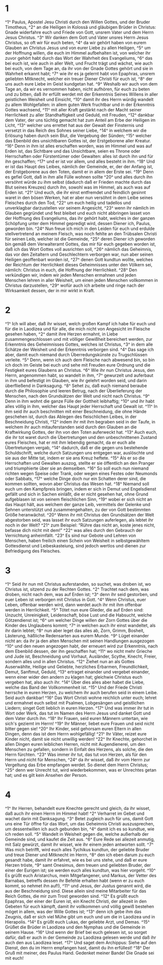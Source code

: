 # 1 
^1^ Paulus, Apostel Jesu Christi durch den Willen Gottes, und der Bruder Timotheus, 
^2^ an die Heiligen in Kolossä und gläubigen Brüder in Christus: Gnade widerfahre euch und Friede von Gott, unsrem Vater und dem Herrn Jesus Christus. 
^3^ Wir danken dem Gott und Vater unsres Herrn Jesus Christus, so oft wir für euch beten, 
^4^ da wir gehört haben von eurem Glauben an Christus Jesus und von eurer Liebe zu allen Heiligen, 
^5^ um der Hoffnung willen, die euch im Himmel aufbehalten ist, von welcher ihr zuvor gehört habt durch das Wort der Wahrheit des Evangeliums, 
^6^ das bei euch ist, wie auch in aller Welt, und Frucht trägt und wächst, wie auch bei euch, von dem Tage an, da ihr von der Gnade Gottes gehört und sie in Wahrheit erkannt habt; 
^7^ wie ihr es ja gelernt habt von Epaphras, unsrem geliebten Mitknecht, welcher ein treuer Diener Christi für euch ist, 
^8^ der uns auch eure Liebe im Geist kundgetan hat. 
^9^ Weshalb wir auch von dem Tage an, da wir es vernommen haben, nicht aufhören, für euch zu beten und zu bitten, daß ihr erfüllt werdet mit der Erkenntnis Seines Willens in aller geistlichen Weisheit und Einsicht, 
^10^ damit ihr des Herrn würdig wandelt zu allem Wohlgefallen: in allem guten Werk fruchtbar und in der Erkenntnis Gottes wachsend, 
^11^ mit aller Kraft gestärkt nach der Macht seiner Herrlichkeit zu aller Standhaftigkeit und Geduld, mit Freuden, 
^12^ dankbar dem Vater, der uns tüchtig gemacht hat zum Anteil am Erbe der Heiligen im Licht, 
^13^ welcher uns errettet hat aus der Gewalt der Finsternis und versetzt in das Reich des Sohnes seiner Liebe, 
^14^ in welchem wir die Erlösung haben durch sein Blut, die Vergebung der Sünden; 
^15^ welcher das Ebenbild des unsichtbaren Gottes ist, der Erstgeborene aller Kreatur. 
^16^ Denn in ihm ist alles erschaffen worden, was im Himmel und was auf Erden ist, das Sichtbare und das Unsichtbare, seien es Throne oder Herrschaften oder Fürstentümer oder Gewalten: alles ist durch ihn und für ihn geschaffen; 
^17^ und er ist vor allem, und alles besteht in ihm. 
^18^ Und er ist das Haupt des Leibes, nämlich der Gemeinde, er, der der Anfang ist, der Erstgeborene aus den Toten, damit er in allem der Erste sei. 
^19^ Denn es gefiel Gott, daß in ihm alle Fülle wohnen sollte 
^20^ und alles durch ihn versöhnt würde zu ihm selbst (dadurch daß er Frieden machte durch das Blut seines Kreuzes) durch ihn, sowohl was im Himmel, als auch was auf Erden ist. 
^21^ Und euch, die ihr einst entfremdet und feindlich gesinnt waret in den bösen Werken, hat er aber nun versöhnt in dem Leibe seines Fleisches durch den Tod, 
^22^ um euch heilig und tadellos und unverklagbar darzustellen vor seinem Angesicht, 
^23^ wenn ihr nämlich im Glauben gegründet und fest bleibet und euch nicht abbringen lasset von der Hoffnung des Evangeliums, das ihr gehört habt, welches in der ganzen Schöpfung unter dem Himmel gepredigt wird, dessen Diener ich, Paulus, geworden bin. 
^24^ Nun freue ich mich in den Leiden für euch und erdulde stellvertretend an meinem Fleisch, was noch fehlte an den Trübsalen Christi für seinen Leib, welcher ist die Gemeinde, 
^25^ deren Diener ich geworden bin gemäß dem Verwalteramt Gottes, das mir für euch gegeben worden ist, daß ich das Wort Gottes voll ausrichten soll, 
^26^ nämlich das Geheimnis, das vor den Zeitaltern und Geschlechtern verborgen war, nun aber seinen Heiligen geoffenbart worden ist, 
^27^ denen Gott kundtun wollte, welches der Reichtum der Herrlichkeit dieses Geheimnisses unter den Völkern sei, nämlich: Christus in euch, die Hoffnung der Herrlichkeit. 
^28^ Den verkündigen wir, indem wir jeden Menschen ermahnen und jeden Menschen lehren in aller Weisheit, um einen jeden Menschen vollkommen in Christus darzustellen, 
^29^ wofür auch ich arbeite und ringe nach der Wirksamkeit dessen, der in mir wirkt in Kraft. 

# 2 
^1^ Ich will aber, daß ihr wisset, welch großen Kampf ich habe für euch und für die in Laodizea und für alle, die mich nicht von Angesicht im Fleische gesehen haben, 
^2^ damit ihre Herzen ermahnt, in Liebe zusammengeschlossen und mit völliger Gewißheit bereichert werden, zur Erkenntnis des Geheimnisses Gottes, welches ist Christus, 
^3^ in dem alle Schätze der Weisheit und der Erkenntnis verborgen sind. 
^4^ Das sage ich aber, damit euch niemand durch Überredungskünste zu Trugschlüssen verleite. 
^5^ Denn, wenn ich auch dem Fleische nach abwesend bin, so bin ich doch im Geiste bei euch und sehe mit Freuden eure Ordnung und die Festigkeit eures Glaubens an Christus. 
^6^ Wie ihr nun Christus Jesus, den Herrn, angenommen habt, so wandelt in ihm, 
^7^ gewurzelt und auferbaut in ihm und befestigt im Glauben, wie ihr gelehrt worden seid, und darin überfließend in Danksagung. 
^8^ Sehet zu, daß euch niemand beraube durch die Philosophie und leeren Betrug, nach der Überlieferung der Menschen, nach den Grundsätzen der Welt und nicht nach Christus. 
^9^ Denn in ihm wohnt die ganze Fülle der Gottheit leibhaftig; 
^10^ und ihr habt alles völlig in ihm, welcher das Haupt jeder Herrschaft und Gewalt ist. 
^11^ In ihm seid ihr auch beschnitten mit einer Beschneidung, die ohne Hände geschehen ist, durch das Ablegen des fleischlichen Leibes, in der Beschneidung Christi, 
^12^ indem ihr mit ihm begraben seid in der Taufe, in welchem ihr auch mitauferstanden seid durch den Glauben an die Kraftwirkung Gottes, der ihn von den Toten auferweckt hat. 
^13^ Auch euch, die ihr tot waret durch die Übertretungen und den unbeschnittenen Zustand eures Fleisches, hat er mit ihm lebendig gemacht, da er euch alle Übertretungen vergab, 
^14^ dadurch, daß er die gegen uns bestehende Schuldschrift, welche durch Satzungen uns entgegen war, auslöschte und sie aus der Mitte tat, indem er sie ans Kreuz heftete. 
^15^ Als er so die Herrschaften und Gewalten auszog, stellte er sie öffentlich an den Pranger und triumphierte über sie an demselben. 
^16^ So soll euch nun niemand richten wegen Speise oder Trank, oder wegen eines Festes oder Neumonds oder Sabbats, 
^17^ welche Dinge doch nur ein Schatten derer sind, die kommen sollten, wovon aber Christus das Wesen hat. 
^18^ Niemand soll euch um den Kampfpreis bringen, indem er sich in Demut und Engelsdienst gefällt und sich in Sachen einläßt, die er nicht gesehen hat, ohne Grund aufgeblasen ist von seinem fleischlichen Sinn, 
^19^ wobei er sich nicht an das Haupt hält, aus welchem der ganze Leib, vermittels der Gelenke und Sehnen unterstützt und zusammengehalten, zu der von Gott bestimmten Größe heranwächst. 
^20^ Wenn ihr mit Christus den Grundsätzen der Welt abgestorben seid, was lasset ihr euch Satzungen auferlegen, als lebtet ihr noch in der Welt? 
^21^ zum Beispiel: “Rühre das nicht an, koste jenes nicht, befasse dich nicht mit dem!” 
^22^ was alles durch den Gebrauch der Vernichtung anheimfällt. 
^23^ Es sind nur Gebote und Lehren von Menschen, haben freilich einen Schein von Weisheit in selbstgewähltem Gottesdienst und Leibeskasteiung, sind jedoch wertlos und dienen zur Befriedigung des Fleisches. 

# 3 
^1^ Seid ihr nun mit Christus auferstanden, so suchet, was droben ist, wo Christus ist, sitzend zu der Rechten Gottes. 
^2^ Trachtet nach dem, was droben, nicht nach dem, was auf Erden ist; 
^3^ denn ihr seid gestorben, und euer Leben ist verborgen mit Christus in Gott. 
^4^ Wenn Christus, euer Leben, offenbar werden wird, dann werdet auch ihr mit ihm offenbar werden in Herrlichkeit. 
^5^ Tötet nun eure Glieder, die auf Erden sind: Unzucht, Unreinigkeit, Leidenschaft, böse Lust und die Habsucht, welche Götzendienst ist; 
^6^ um welcher Dinge willen der Zorn Gottes über die Kinder des Unglaubens kommt; 
^7^ in welchen auch ihr einst wandeltet, als ihr darin lebtet; 
^8^ nun aber leget das alles ab, Zorn, Grimm, Bosheit, Lästerung, häßliche Redensarten aus eurem Munde. 
^9^ Lüget einander nicht an: da ihr ja den alten Menschen mit seinen Handlungen ausgezogen 
^10^ und den neuen angezogen habt, der erneuert wird zur Erkenntnis, nach dem Ebenbild dessen, der ihn geschaffen hat; 
^11^ wo nicht mehr Grieche und Jude ist, Beschneidung und Vorhaut, Ausländer, Scythe, Knecht, Freier, sondern alles und in allen Christus. 
^12^ Ziehet nun an als Gottes Auserwählte, Heilige und Geliebte, herzliches Erbarmen, Freundlichkeit, Demut, Sanftmut, Geduld, 
^13^ ertraget einander und vergebet einander, wenn einer wider den andern zu klagen hat; gleichwie Christus euch vergeben hat, also auch ihr. 
^14^ Über dies alles aber habet die Liebe, welche das Band der Vollkommenheit ist. 
^15^ Und der Friede Christi herrsche in euren Herzen, zu welchem ihr auch berufen seid in einem Leibe. Seid auch dankbar! 
^16^ Das Wort Christi wohne reichlich unter euch; lehret und ermahnet euch selbst mit Psalmen, Lobgesängen und geistlichen Liedern; singet Gott lieblich in euren Herzen. 
^17^ Und was immer ihr tut in Wort oder Werk, das tut im Namen des Herrn Jesus und danket Gott und dem Vater durch ihn. 
^18^ Ihr Frauen, seid euren Männern untertan, wie sich's geziemt im Herrn! 
^19^ Ihr Männer, liebet eure Frauen und seid nicht bitter gegen sie! 
^20^ Ihr Kinder, seid gehorsam euren Eltern in allen Dingen, denn das ist dem Herrn wohlgefällig! 
^21^ Ihr Väter, reizet eure Kinder nicht, damit sie nicht unwillig werden! 
^22^ Ihr Knechte, gehorchet in allen Dingen euren leiblichen Herren, nicht mit Augendienerei, um den Menschen zu gefallen, sondern in Einfalt des Herzens, als solche, die den Herrn fürchten. 
^23^ Was immer ihr tut, das tut von Herzen, als für den Herrn und nicht für Menschen, 
^24^ da ihr wisset, daß ihr vom Herrn zur Vergeltung das Erbe empfangen werdet. So dienet dem Herrn Christus; 
^25^ denn wer Unrecht tut, wird wiederbekommen, was er Unrechtes getan hat; und es gilt kein Ansehen der Person. 

# 4 
^1^ Ihr Herren, behandelt eure Knechte gerecht und gleich, da ihr wisset, daß auch ihr einen Herrn im Himmel habt! 
^2^ Verharret im Gebet und wachet darin mit Danksagung. 
^3^ Betet zugleich auch für uns, damit Gott uns eine Tür öffne für das Wort, um das Geheimnis Christi auszusprechen, um dessentwillen ich auch gebunden bin, 
^4^ damit ich es so kundtue, wie ich reden soll. 
^5^ Wandelt in Weisheit gegen die, welche außerhalb der Gemeinde sind, und kaufet die Zeit aus. 
^6^ Eure Rede sei allezeit anmutig, mit Salz gewürzt, damit ihr wisset, wie ihr einem jeden antworten sollt. 
^7^ Was mich betrifft, wird euch alles Tychikus kundtun, der geliebte Bruder und treue Diener und Mitknecht im Herrn, 
^8^ den ich eben darum zu euch gesandt habe, damit ihr erfahret, wie es bei uns stehe, und daß er eure Herzen tröste, 
^9^ samt Onesimus, dem treuen und geliebten Bruder, der einer der Eurigen ist; sie werden euch alles kundtun, was hier vorgeht. 
^10^ Es grüßt euch Aristarchus, mein Mitgefangener, und Markus, der Vetter des Barnabas, betreffs dessen ihr Befehle erhalten habt (wenn er zu euch kommt, so nehmet ihn auf!), 
^11^ und Jesus, der Justus genannt wird, die aus der Beschneidung sind. Diese allein sind meine Mitarbeiter für das Reich Gottes, die mir zum Trost geworden sind. 
^12^ Es grüßt euch Epaphras, der einer der Euren ist, ein Knecht Christi, der allezeit in den Gebeten für euch kämpft, damit ihr vollkommen und völlig gewiß bestehen möget in allem, was der Wille Gottes ist; 
^13^ denn ich gebe ihm das Zeugnis, daß er sich viel Mühe gibt um euch und um die in Laodizea und in Hierapolis. 
^14^ Es grüßt euch Lukas, der geliebte Arzt, und Demas. 
^15^ Grüßet die Brüder in Laodizea und den Nymphas und die Gemeinde in seinem Hause. 
^16^ Und wenn der Brief bei euch gelesen ist, so sorget dafür, daß er auch in der Gemeinde zu Laodizea gelesen werde und daß ihr auch den aus Laodizea leset. 
^17^ Und saget dem Archippus: Siehe auf den Dienst, den du im Herrn empfangen hast, damit du ihn erfüllest! 
^18^ Der Gruß mit meiner, des Paulus Hand. Gedenket meiner Bande! Die Gnade sei mit euch! 